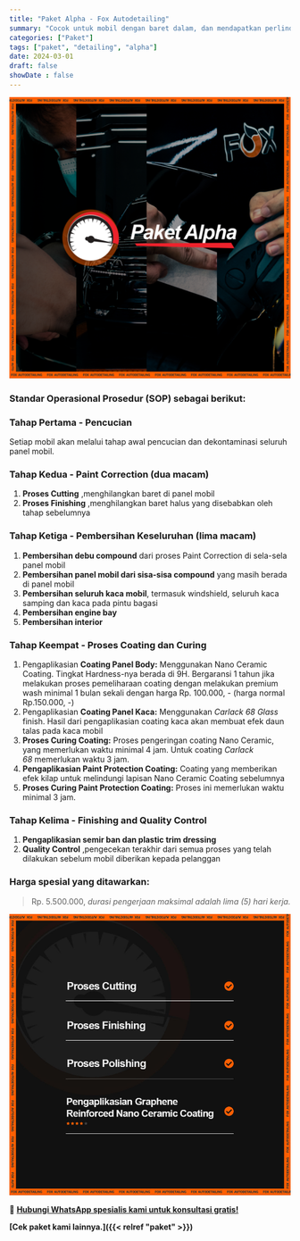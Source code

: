 ```yaml
---
title: "Paket Alpha - Fox Autodetailing"
summary: "Cocok untuk mobil dengan baret dalam, dan mendapatkan perlindungan dari coating yang mengandung graphene, sehingga lebih tahan terhadap baret dan kerak air."
categories: ["Paket"]
tags: ["paket", "detailing", "alpha"]
date: 2024-03-01
draft: false
showDate : false
---
```


![Thumbnail Paket Alpha - Fox Autodetailing](alpha.png)

### Standar Operasional Prosedur (SOP) sebagai berikut:

### **Tahap Pertama - Pencucian**

Setiap mobil akan melalui tahap awal pencucian dan dekontaminasi seluruh panel mobil.

### **Tahap Kedua - Paint Correction (dua macam)**

1.  **Proses Cutting** ,menghilangkan baret di panel mobil
2.  **Proses Finishing** ,menghilangkan baret halus yang disebabkan oleh tahap sebelumnya

### **Tahap Ketiga - Pembersihan Keseluruhan (lima macam)**

1.  **Pembersihan debu compound** dari proses Paint Correction di sela-sela panel mobil
2.  **Pembersihan panel mobil dari sisa-sisa compound** yang masih berada di panel mobil
3.  **Pembersihan seluruh kaca mobil**, termasuk windshield, seluruh kaca samping dan kaca pada pintu bagasi
4.  **Pembersihan engine bay**
5.  **Pembersihan interior**

### **Tahap Keempat - Proses Coating dan Curing**

1.  Pengaplikasian **Coating Panel Body:** Menggunakan Nano Ceramic Coating. Tingkat Hardness-nya berada di 9H. Bergaransi 1 tahun jika melakukan proses pemeliharaan coating dengan melakukan premium wash minimal 1 bulan sekali dengan harga Rp. 100.000, - (harga normal Rp.150.000, -)
2.  Pengaplikasian **Coating Panel Kaca:** Menggunakan _Carlack 68 Glass_ finish. Hasil dari pengaplikasian coating kaca akan membuat efek daun talas pada kaca mobil
3.  **Proses Curing Coating:** Proses pengeringan coating Nano Ceramic, yang memerlukan waktu minimal 4 jam. Untuk coating _Carlack 68_ memerlukan waktu 3 jam.
4.  **Pengaplikasian Paint Protection Coating:** Coating yang memberikan efek kilap untuk melindungi lapisan Nano Ceramic Coating sebelumnya
5.  **Proses Curing Paint Protection Coating:** Proses ini memerlukan waktu minimal 3 jam.

### **Tahap Kelima - Finishing and Quality Control**

1.  **Pengaplikasian semir ban dan plastic trim dressing**
2.  **Quality Control** ,pengecekan terakhir dari semua proses yang telah dilakukan sebelum mobil diberikan kepada pelanggan

### **Harga spesial yang ditawarkan:**
> Rp. 5.500.000, _durasi pengerjaan maksimal adalah lima (5) hari kerja._

![Sekilas Tentang Paket Alpha - Fox Autodetailing](alpha2.jpg)

📲 [**Hubungi WhatsApp spesialis kami untuk konsultasi gratis!**](https://wa.me/628113593118)

**[Cek paket kami lainnya.]({{< relref "paket" >}})**